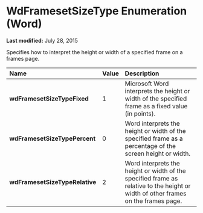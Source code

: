 
# WdFramesetSizeType Enumeration (Word)

 **Last modified:** July 28, 2015

Specifies how to interpret the height or width of a specified frame on a frames page.


|**Name**|**Value**|**Description**|
|:-----|:-----|:-----|
| **wdFramesetSizeTypeFixed**|1|Microsoft Word interprets the height or width of the specified frame as a fixed value (in points).|
| **wdFramesetSizeTypePercent**|0|Word interprets the height or width of the specified frame as a percentage of the screen height or width.|
| **wdFramesetSizeTypeRelative**|2|Word interprets the height or width of the specified frame as relative to the height or width of other frames on the frames page.|
